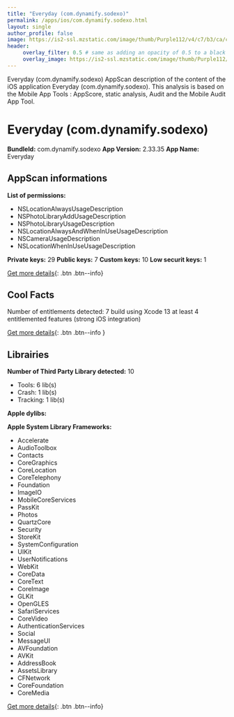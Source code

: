 ```yaml
---
title: "Everyday (com.dynamify.sodexo)"
permalink: /apps/ios/com.dynamify.sodexo.html
layout: single
author_profile: false
image: https://is2-ssl.mzstatic.com/image/thumb/Purple112/v4/c7/b3/ca/c7b3cac8-ef9e-881f-6a72-aa8f0daa16eb/AppIcon-0-0-1x_U007emarketing-0-0-0-10-0-0-sRGB-0-0-0-GLES2_U002c0-512MB-85-220-0-0.png/512x512bb.jpg
header: 
     overlay_filter: 0.5 # same as adding an opacity of 0.5 to a black background
     overlay_image: https://is2-ssl.mzstatic.com/image/thumb/Purple112/v4/c7/b3/ca/c7b3cac8-ef9e-881f-6a72-aa8f0daa16eb/AppIcon-0-0-1x_U007emarketing-0-0-0-10-0-0-sRGB-0-0-0-GLES2_U002c0-512MB-85-220-0-0.png/512x512bb.jpg
---
```

Everyday (com.dynamify.sodexo) AppScan description of the content of the iOS application Everyday (com.dynamify.sodexo). This analysis is based on the Mobile App Tools : AppScore, static analysis, Audit and the Mobile Audit App Tool.

# Everyday (com.dynamify.sodexo)

**BundleId:** com.dynamify.sodexo
**App Version:** 2.33.35
**App Name:** Everyday


## AppScan informations 

**List of permissions:** 
- NSLocationAlwaysUsageDescription
- NSPhotoLibraryAddUsageDescription
- NSPhotoLibraryUsageDescription
- NSLocationAlwaysAndWhenInUseUsageDescription
- NSCameraUsageDescription
- NSLocationWhenInUseUsageDescription
  
  
**Private keys:** 29
**Public keys:** 7
**Custom keys:** 10
**Low securit keys:** 1
  
[Get more details](/pricing.html){: .btn .btn--info}

## Cool Facts

Number of entitlements detected: 7
build using Xcode 13
at least 4 entitlemented features (strong iOS integration)
  
[Get more details](/pricing.html){: .btn .btn--info }

## Librairies 
**Number of Third Party Library detected:** 10
- Tools: 6 lib(s)
- Crash: 1 lib(s)
- Tracking: 1 lib(s)


**Apple dylibs:**


**Apple System Library Frameworks:**
- Accelerate
- AudioToolbox
- Contacts
- CoreGraphics
- CoreLocation
- CoreTelephony
- Foundation
- ImageIO
- MobileCoreServices
- PassKit
- Photos
- QuartzCore
- Security
- StoreKit
- SystemConfiguration
- UIKit
- UserNotifications
- WebKit
- CoreData
- CoreText
- CoreImage
- GLKit
- OpenGLES
- SafariServices
- CoreVideo
- AuthenticationServices
- Social
- MessageUI
- AVFoundation
- AVKit
- AddressBook
- AssetsLibrary
- CFNetwork
- CoreFoundation
- CoreMedia


  
[Get more details](/pricing.html){: .btn .btn--info}

